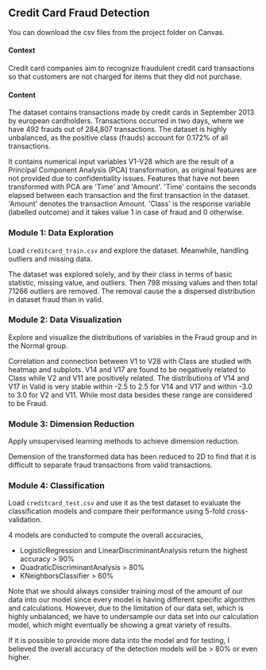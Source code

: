 ## Credit Card Fraud Detection
You can download the csv files from the project folder on Canvas.  <br>

#### Context
Credit card companies aim to recognize fraudulent credit card transactions so that customers are not charged for items that they did not purchase.

#### Content
The dataset contains transactions made by credit cards in September 2013 by european cardholders.
Transactions occurred in two days, where we have 492 frauds out of 284,807 transactions. The dataset is highly unbalanced, as the positive class (frauds) account for 0.172% of all transactions. <br>

It contains numerical input variables V1-V28 which are the result of a Principal Component Analysis (PCA) transformation, as original features are not provided due to confidentiality issues. Features that have not been transformed with PCA are 'Time' and 'Amount'. 'Time' contains the seconds elapsed between each transaction and the first transaction in the dataset. 'Amount' denotes the transaction Amount. 'Class' is the response variable (labelled outcome) and it takes value 1 in case of fraud and 0 otherwise.  <br>

### Module 1: Data Exploration
Load `creditcard_train.csv` and explore the dataset. Meanwhile, handling outliers and missing data.

The dataset was explored solely, and by their class in terms of basic statistic, missing value, and outliers. Then 798 missing values and then total 71266 outliers are removed. The removal cause the a dispersed distribution in dataset fraud than in valid. 

### Module 2: Data Visualization
Explore and visualize the distributions of variables in the Fraud group and in the Normal group.

Correlation and connection between V1 to V28 with Class are studied with heatmap and subplots. V14 and V17 are found to be negatively related to Class while V2 and V11 are positively related. The distributions of V14 and V17 in Valid is very stable within -2.5 to 2.5 for V14 and V17 and within -3.0 to 3.0 for V2 and V11. While most data besides these range are considered to be Fraud.

### Module 3: Dimension Reduction
Apply unsupervised learning methods to achieve dimension reduction.

Demension of the transformed data has been reduced to 2D to find that it is difficult to separate fraud transactions from valid transactions.

### Module 4: Classification
Load `creditcard_test.csv` and use it as the test dataset to evaluate the classification models and compare their performance using 5-fold cross-validation.

4 models are conducted to compute the overall accuracies, 
- LogisticRegression and LinearDiscriminantAnalysis return the highest accuracy > 90%
- QuadraticDiscriminantAnalysis > 80%
- KNeighborsClassifier > 60%

Note that we should always consider training most of the amount of our data into our model since every model is having different specific algorithm and calculations. However, due to the limitation of our data set, which is highly unbalanced, we have to undersample our data set into our calculation model, which might eventually be showing a great variety of results.

If it is possible to provide more data into the model and for testing, I believed the overall accuracy of the detection models will be > 80% or even higher.

